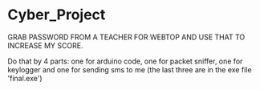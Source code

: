 # Cyber_Project
GRAB PASSWORD FROM A TEACHER FOR WEBTOP AND USE THAT TO INCREASE MY SCORE.

Do that by 4 parts: one for arduino code, one for packet sniffer, one for keylogger and one for sending sms to me (the last three are in the exe file 'final.exe')
